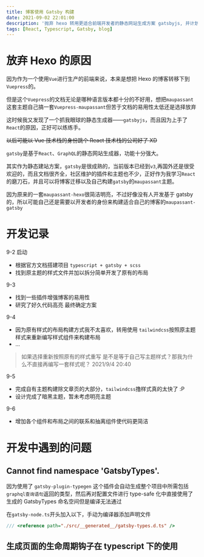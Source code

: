 ```yaml
---
title: 博客使用 Gatsby 构建
date: 2021-09-02 22:01:00
description: '抛弃 hexo 转用更适合前端开发者的静态网站生成方案 gatsbyjs, 并计划将原来的的 maupassant 主题开发基于 gatsby 的 maupassant 主题'
tags: [React, Typescript, Gatsby, blog]
---
```


# 放弃 Hexo 的原因

因为作为一个使用`Vue`进行生产的前端来说，本来是想把 Hexo 的博客转移下到`Vuepress`的。

但是这个`Vuepress`的文档无论是哪种语言版本都十分的不好用，想把`maupassant`这套主题自己搞一套`Vuepress-maupassant`但苦于文档的易用性太低还是选择放弃

这时候我又发现了一个抓我眼球的静态生成器——`gatsbyjs`，而且因为上手了`React`的原因，正好可以练练手。

~~以后可能以 Vue 技术栈的身份跳个 React 技术栈的公司好了 XD~~

`gatsby`是基于`React`、`GraphQL`的静态网站生成器，功能十分强大。

其实作为静态建站方案，`gatsby`是很成熟的，当前版本已经到`v3`,再国外还是很受欢迎的，而且文档很齐全，社区维护的插件和主题也不少，正好作为我学习`React`的磨刀石，并且可以将博客迁移以及自己构建`gatsby`的`maupassant`主题。

因为原来的一套`maupassant-hexo`很简洁明亮，不过好像没有人开发基于 gatsby 的，所以可能自己还是需要以开发者的身份来构建适合自己的博客的`maupassant-gatsby`

# 开发记录

9-2 启动

- 根据官方文档搭建项目 `typescript + gatsby + scss`
- 找到原主题的样式文件并加以拆分简单开发了原有的布局

9-3

- 找到一些插件增强博客的易用性
- 研究了好久代码高亮 最终确定方案

9-4

- 因为原有样式的布局构建方式我不太喜欢，转用使用 `tailwindcss`按照原主题样式来重新编写样式组件来构建布局
- ...

> 如果选择重新按照原有的样式重写 是不是等于自己写主题样式？那我为什么不直接再编写一套样式呢？ 2021/9/4 20:40

9-5

- 完成自有主题构建除文章页的大部分，`tailwindcss`撸样式真的太快了 :P
- 设计完成了暗黑主题，暂未考虑明亮主题

9-6

- 增加各个组件和布局之间的联系和抽离组件使代码更简洁

# 开发中遇到的问题

## Cannot find namespace 'GatsbyTypes'.

因为使用了 `gatsby-plugin-typegen` 这个插件会自动生成整个项目中所需包括`graphql查询语句`返回的类型，然后再对配置文件进行 type-safe 化中直接使用了生成的 GatsbyTypes 命名空间但是编译无法通过

在`gatsby-node.ts`开头加入以下，手动为编译器添加声明文件

```ts
/// <reference path="./src/__generated__/gatsby-types.d.ts" />
```

## 生成页面的生命周期钩子在 typescript 下的使用
